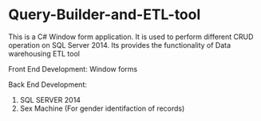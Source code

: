 # Query-Builder-and-ETL-tool
This is a C# Window form application. It is used to perform different CRUD operation on SQL Server 2014. Its provides the functionality of Data warehousing ETL tool

Front End Development:
Window forms

Back End Development:
1) SQL SERVER 2014
2) Sex Machine (For gender identifaction of records)
